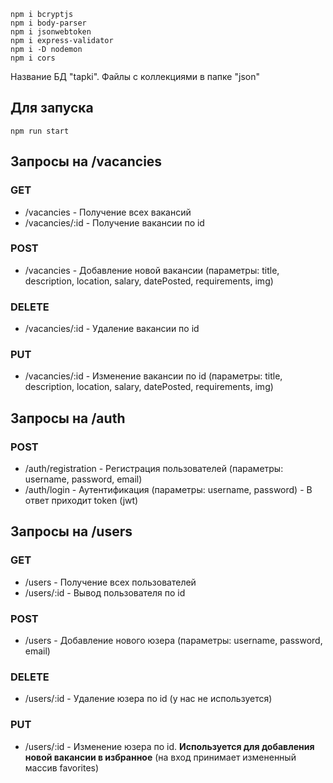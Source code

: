```
npm i bcryptjs
npm i body-parser
npm i jsonwebtoken
npm i express-validator
npm i -D nodemon
npm i cors
```

Название БД "tapki". Файлы с коллекциями в папке "json"

<h2>Для запуска</h2>

```
npm run start
```

<h2>Запросы на /vacancies</h2>
<h3>GET</h3>
<ul>  
  <li>/vacancies - Получение всех вакансий</li>
  <li>/vacancies/:id - Получение вакансии по id</li>
</ul>
<h3>POST</h3>
<ul>  
  <li>/vacancies - Добавление новой вакансии (параметры: title, description, location, salary, datePosted, requirements, img)</li>
</ul>
<h3>DELETE</h3>
<ul>  
  <li>/vacancies/:id - Удаление вакансии по id</li>
</ul>
<h3>PUT</h3>
<ul>  
  <li>/vacancies/:id - Изменение вакансии по id (параметры: title, description, location, salary, datePosted, requirements, img)</li>
</ul>

<h2>Запросы на /auth</h2>
<h3>POST</h3>
<ul>  
  <li>/auth/registration - Регистрация пользователей (параметры: username, password, email)</li>
  <li>/auth/login - Аутентификация (параметры: username, password) - В ответ приходит token (jwt)
</ul>

<h2>Запросы на /users</h2>
<h3>GET</h3>
<ul>  
  <li>/users - Получение всех пользователей</li>
  <li>/users/:id - Вывод пользователя по id</li>
</ul>
<h3>POST</h3>
<ul>  
  <li>/users - Добавление нового юзера (параметры: username, password, email)</li>
</ul>
<h3>DELETE</h3>
<ul>  
  <li>/users/:id - Удаление юзера по id (у нас не используется)</li>
</ul>
<h3>PUT</h3>
<ul>  
  <li>/users/:id - Изменение юзера по id. <b>Используется для добавления новой вакансии в избранное</b> (на вход принимает измененный массив favorites)</li>
</ul>